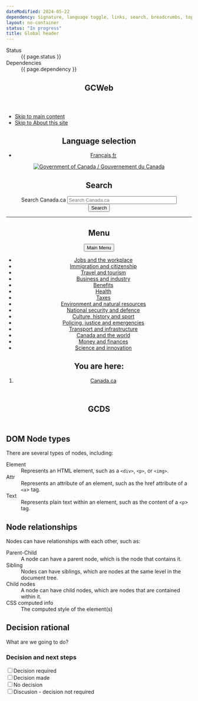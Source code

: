 ```yaml
---
dateModified: 2024-05-22
dependency: Signature, language toggle, links, search, breadcrumbs, top menu
layout: no-container
status: "In progress"
title: Global header
---
```

<div class="container">
  <dl class="dl-horizontal brdr-0">
    <dt>Status</dt>
    <dd><span class="label label-warning mrgn-lft-sm">{{ page.status }}</span></dd>
    <dt>Dependencies</dt>
    <dd><span class="label label-info mrgn-lft-sm">{{ page.dependency }}</span></dd>
  </dl>
</div>
<section class="panel panel-default hght-inhrt">
  <header class="panel-heading"><h2 class="panel-title">GCWeb</h2></header>
  <div class="panel-body">
    <nav>
      <ul id="wb-tphp">
        <li class="wb-slc"><a class="wb-sl" href="#wb-cont">Skip to main content</a></li>
        <li class="wb-slc visible-sm visible-md visible-lg"><a class="wb-sl" href="#wb-info">Skip to About this site</a></li>
      </ul>
    </nav>
    <header>
      <div id="wb-bnr" class="container"><div class="row">
        <section id="wb-lng" class="col-xs-3 col-sm-12 pull-right text-right">
          <h2 class="wb-inv">Language selection</h2>
          <ul class="list-inline mrgn-bttm-0">
            <li><a lang="fr" hreflang="fr" href="header-docs-fr.html">
                <span class="hidden-xs" translate="no">Français</span>
                <abbr title="Français" translate="no" class="visible-xs h3 mrgn-tp-sm mrgn-bttm-0 text-uppercase">fr</abbr>
            </a></li>
          </ul>
        </section>
        <div class="brand col-xs-9 col-sm-5 col-md-4" property="publisher" typeof="GovernmentOrganization">
          <a href="https://www.canada.ca/en.html" property="url">
            <img src="https://wet-boew.github.io/themes-dist/GCWeb/GCWeb/assets/sig-blk-en.svg" alt="Government of Canada" property="logo" /><span class="wb-inv"> / <span lang="fr">Gouvernement du Canada</span></span>
          </a>
          <meta property="name" content="Government of Canada">
          <meta property="areaServed" typeof="Country" content="Canada" />
          <link property="logo" href="https://wet-boew.github.io/themes-dist/GCWeb/GCWeb/assets/wmms-blk.svg" />
        </div>
        <section id="wb-srch" class="col-lg-offset-4 col-md-offset-4 col-sm-offset-2 col-xs-12 col-sm-5 col-md-4">
          <h2>Search</h2>
          <form action="https://www.canada.ca/en/sr/srb.html" name="cse-search-box" role="search">
            <div class="form-group wb-srch-qry">
              <label for="wb-srch-q" class="wb-inv">Search Canada.ca</label>
              <input id="wb-srch-q" list="wb-srch-q-ac" class="wb-srch-q form-control" name="q" type="search" value="" size="34" maxlength="170" placeholder="Search Canada.ca" />
              <datalist id="wb-srch-q-ac"></datalist>
            </div>
            <div class="form-group submit">
              <button type="submit" id="wb-srch-sub" class="btn btn-primary btn-small" name="wb-srch-sub"><span class="glyphicon-search glyphicon"></span><span class="wb-inv">Search</span></button>
            </div>
          </form>
        </section>
      </div>
    </div>
    <hr>
    <div class="container"><div class="row"><div class="col-md-8">
      <nav class="gcweb-menu" typeof="SiteNavigationElement">
        <h2 class="wb-inv">Menu</h2>
        <button type="button" aria-haspopup="true" aria-expanded="false"><span class="wb-inv">Main </span>Menu <span class="expicon glyphicon glyphicon-chevron-down"></span></button>
        <ul role="menu" aria-orientation="vertical" data-ajax-replace="https://www.canada.ca/content/dam/canada/sitemenu/sitemenu-v2-en.html"><li role="presentation"><a role="menuitem" href="https://www.canada.ca/en/services/jobs.html">Jobs and the workplace</a></li>
          <li role="presentation"><a role="menuitem" href="https://www.canada.ca/en/services/immigration-citizenship.html">Immigration and citizenship</a></li>
          <li role="presentation"><a role="menuitem" href="https://travel.gc.ca/">Travel and tourism</a></li>
          <li role="presentation"><a role="menuitem" href="https://www.canada.ca/en/services/business.html">Business and industry</a></li>
          <li role="presentation"><a role="menuitem" href="https://www.canada.ca/en/services/benefits.html">Benefits</a></li>
          <li role="presentation"><a role="menuitem" href="https://www.canada.ca/en/services/health.html">Health</a></li>
          <li role="presentation"><a role="menuitem" href="https://www.canada.ca/en/services/taxes.html">Taxes</a></li>
          <li role="presentation"><a role="menuitem" href="https://www.canada.ca/en/services/environment.html">Environment and natural resources</a></li>
          <li role="presentation"><a role="menuitem" href="https://www.canada.ca/en/services/defence.html">National security and defence</a></li>
          <li role="presentation"><a role="menuitem" href="https://www.canada.ca/en/services/culture.html">Culture, history and sport</a></li>
          <li role="presentation"><a role="menuitem" href="https://www.canada.ca/en/services/policing.html">Policing, justice and emergencies</a></li>
          <li role="presentation"><a role="menuitem" href="https://www.canada.ca/en/services/transport.html">Transport and infrastructure</a></li>
          <li role="presentation"><a role="menuitem" href="https://international.gc.ca/world-monde/index.aspx?lang=eng">Canada and the world</a></li>
          <li role="presentation"><a role="menuitem" href="https://www.canada.ca/en/services/finance.html">Money and finances</a></li>
          <li role="presentation"><a role="menuitem" href="https://www.canada.ca/en/services/science.html">Science and innovation</a></li></ul>
      </nav>
      </div></div></div>
      <nav id="wb-bc" property="breadcrumb">
        <h2>You are here:</h2>
        <div class="container">
          <ol class="breadcrumb" typeof="BreadcrumbList">
            <li property="itemListElement" typeof="ListItem">
              <a property="item" typeof="WebPage" href="https://www.canada.ca/en.html">
                <span property="name">Canada.ca</span>
              </a>
              <meta property="position" content="1">
            </li>
          </ol>
        </div>
      </nav>
    </header>
  </div>
</section>
<section class="panel panel-default hght-inhrt">
  <header class="panel-heading"><h2 class="panel-title">GCDS</h2></header>
  <div class="panel-body">
    <gcds-header
    lang-href="en/index.html"
    skip-to-href="#"
    >
    </gcds-header>
  </div>
</section>
<div class="container">
  <div class="row">
    <div class="col-md-6">
      <h2>DOM Node types</h2> 
      <p>There are several types of nodes, including:</p>
      <dl>
        <dt>Element</dt>
        <dd>Represents an HTML element, such as a <code>&lt;div&gt;</code>, <code>&lt;p&gt;</code>, or <code>&lt;img&gt;</code>.</dd>
        <dt>Attr</dt>
        <dd>Represents an attribute of an element, such as the href attribute of a <code>&lt;a</code>&gt; tag.</dd>
        <dt>Text</dt>
        <dd>Represents plain text within an element, such as the content of a <code>&lt;p</code>&gt; tag.</dd>
      </dl>
      <h2>Node relationships</h2>
      <p>Nodes can have relationships with each other, such as:</p>
      <dl>
        <dt>Parent-Child</dt>
        <dd>A node can have a parent node, which is the node that contains it.</dd>
        <dt>Sibling</dt> 
        <dd>Nodes can have siblings, which are nodes at the same level in the document tree.</dd>
        <dt>Child nodes</dt>
        <dd>A node can have child nodes, which are nodes that are contained within it.</dd>
        <dt>CSS computed info</dt>
        <dd>The computed style of the element(s)</dd>
      </dl> 
    </div>
  </div>
</div>
<h2>Decision rational</h2>
<p>What are we going to do?</p>
<h3>Decision and next steps</h3>
<div class="checkbox gc-chckbxrdio">
  <input id="todo1" type="checkbox" /><label for="todo1">Decision required</label>
</div>
<div class="checkbox gc-chckbxrdio">
  <input id="todo2" type="checkbox" /><label for="todo2">Decision made</label>
</div>
<div class="checkbox gc-chckbxrdio">
  <input id="todo3" type="checkbox" /><label for="todo3">No decision</label>
</div>
<div class="checkbox gc-chckbxrdio">
  <input id="todo4" type="checkbox" /><label for="todo4">Discusion - decision not required</label>
</div>